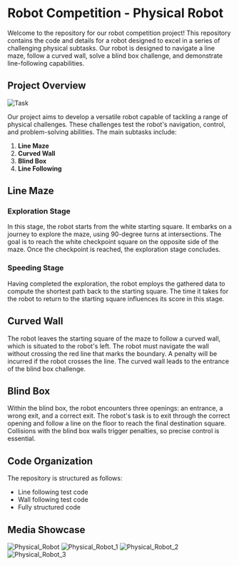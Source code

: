 # Robot Competition - Physical Robot

Welcome to the repository for our robot competition project! This repository contains the code and details for a robot designed to excel in a series of challenging physical subtasks. Our robot is designed to navigate a line maze, follow a curved wall, solve a blind box challenge, and demonstrate line-following capabilities.

## Project Overview
![Task](https://github.com/RavinduMPK/Physical-Robot/assets/68577937/a77ab8e8-c58f-40ef-bc3b-af5c54bc226a)

Our project aims to develop a versatile robot capable of tackling a range of physical challenges. These challenges test the robot's navigation, control, and problem-solving abilities. The main subtasks include:

1. **Line Maze**
2. **Curved Wall**
3. **Blind Box**
4. **Line Following**

## Line Maze

### Exploration Stage

In this stage, the robot starts from the white starting square. It embarks on a journey to explore the maze, using 90-degree turns at intersections. The goal is to reach the white checkpoint square on the opposite side of the maze. Once the checkpoint is reached, the exploration stage concludes.

### Speeding Stage

Having completed the exploration, the robot employs the gathered data to compute the shortest path back to the starting square. The time it takes for the robot to return to the starting square influences its score in this stage.

## Curved Wall

The robot leaves the starting square of the maze to follow a curved wall, which is situated to the robot's left. The robot must navigate the wall without crossing the red line that marks the boundary. A penalty will be incurred if the robot crosses the line. The curved wall leads to the entrance of the blind box challenge.

## Blind Box

Within the blind box, the robot encounters three openings: an entrance, a wrong exit, and a correct exit. The robot's task is to exit through the correct opening and follow a line on the floor to reach the final destination square. Collisions with the blind box walls trigger penalties, so precise control is essential.


## Code Organization

The repository is structured as follows:

- Line following test code
- Wall following test code
- Fully structured code

## Media Showcase
![Physical_Robot](https://github.com/RavinduMPK/Physical-Robot/assets/68577937/92c3a024-8cd2-4241-a368-fcf8e1d2b009)
![Physical_Robot_1](https://github.com/RavinduMPK/Physical-Robot/assets/68577937/123ab37c-baa6-4b0a-99c6-fa06984a126e)
![Physical_Robot_2](https://github.com/RavinduMPK/Physical-Robot/assets/68577937/c98c9085-394c-414c-9543-6b4d32262ae6)
![Physical_Robot_3](https://github.com/RavinduMPK/Physical-Robot/assets/68577937/be6dda80-5fcc-4a74-a5f4-266c1c7a6dc5)


